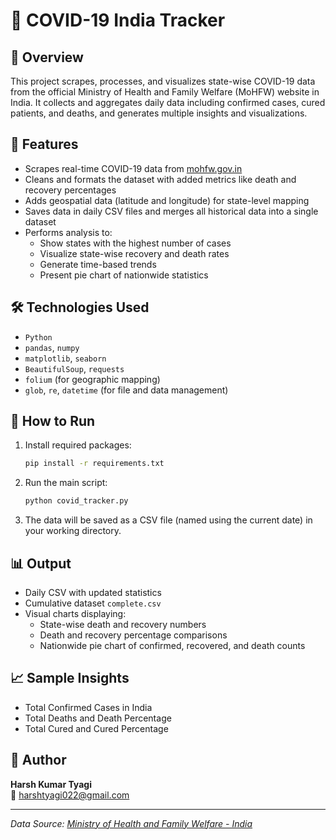 
# 🦠 COVID-19 India Tracker

## 📌 Overview
This project scrapes, processes, and visualizes state-wise COVID-19 data from the official Ministry of Health and Family Welfare (MoHFW) website in India. It collects and aggregates daily data including confirmed cases, cured patients, and deaths, and generates multiple insights and visualizations.

## 📂 Features
- Scrapes real-time COVID-19 data from [mohfw.gov.in](https://www.mohfw.gov.in)
- Cleans and formats the dataset with added metrics like death and recovery percentages
- Adds geospatial data (latitude and longitude) for state-level mapping
- Saves data in daily CSV files and merges all historical data into a single dataset
- Performs analysis to:
  - Show states with the highest number of cases
  - Visualize state-wise recovery and death rates
  - Generate time-based trends
  - Present pie chart of nationwide statistics

## 🛠️ Technologies Used
- `Python`
- `pandas`, `numpy`
- `matplotlib`, `seaborn`
- `BeautifulSoup`, `requests`
- `folium` (for geographic mapping)
- `glob`, `re`, `datetime` (for file and data management)

## 🚀 How to Run
1. Install required packages:
   ```bash
   pip install -r requirements.txt
   ```
2. Run the main script:
   ```bash
   python covid_tracker.py
   ```
3. The data will be saved as a CSV file (named using the current date) in your working directory.

## 📊 Output
- Daily CSV with updated statistics
- Cumulative dataset `complete.csv`
- Visual charts displaying:
  - State-wise death and recovery numbers
  - Death and recovery percentage comparisons
  - Nationwide pie chart of confirmed, recovered, and death counts

## 📈 Sample Insights
- Total Confirmed Cases in India
- Total Deaths and Death Percentage
- Total Cured and Cured Percentage

## 👤 Author
**Harsh Kumar Tyagi**  
📧 [harshtyagi022@gmail.com](mailto:harshtyagi022@gmail.com)

---

*Data Source: [Ministry of Health and Family Welfare - India](https://www.mohfw.gov.in)*
